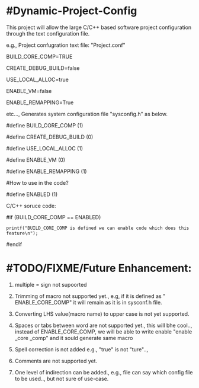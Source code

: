 #Dynamic-Project-Config
========================================
This project will allow the large C/C++ based software project configuration through the text configuration file.

e.g.,
Project confugration text file:  "Project.conf"

BUILD_CORE_COMP=TRUE

CREATE_DEBUG_BUILD=false

USE_LOCAL_ALLOC=true

ENABLE_VM=false

ENABLE_REMAPPING=True

etc...,
Generates system configuration file "sysconfig.h" as below.


\#define BUILD_CORE_COMP    (1)

\#define CREATE_DEBUG_BUILD    (0)

\#define USE_LOCAL_ALLOC    (1)

\#define ENABLE_VM    (0)

\#define ENABLE_REMAPPING    (1)

#How to use in the code?

\#define	ENABLED	(1)

C/C++ soruce code:

\#if (BUILD_CORE_COMP == ENABLED)

    printf("BUILD_CORE_COMP is defined we can enable code which does this feature\n");

\#endif




#TODO/FIXME/Future Enhancement:
=================================
1)  multiple = sign not supoorted

2) Trimming of macro not supported yet., e.g, if it is defined as "    ENABLE_CORE_COMP" it will remain as it is in sysconf.h file.

3) Converting LHS value(macro name) to upper case is not yet supported.

4) Spaces or tabs between word are not supported yet., this will bhe cool.., instead of ENABLE_CORE_COMP, we will be able to write enable  "enable _core   _comp" and it sould generate same macro

5) Spell correction is not added e.g., "true" is not "ture"..,

6) Comments are not supported yet.

7) One level of indirection can be added., e.g., file can say which config file to be used.., but not sure of use-case.

